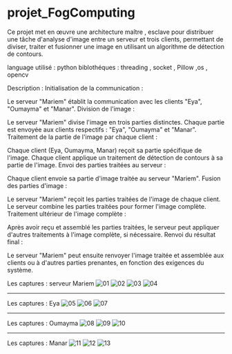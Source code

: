 # projet_FogComputing
Ce projet met en œuvre une architecture maître , esclave pour distribuer une tâche d'analyse d'image entre un serveur et trois clients, permettant de diviser, traiter et fusionner une image en utilisant un algorithme de détection de contours.

language utilisé : python 
biblothéques : threading  , socket , Pillow ,os , opencv

Description :
Initialisation de la communication :

Le serveur "Mariem" établit la communication avec les clients "Eya", "Oumayma" et "Manar".
Division de l'image :

Le serveur "Mariem" divise l'image en trois parties distinctes.
Chaque partie est envoyée aux clients respectifs : "Eya", "Oumayma" et "Manar".
Traitement de la partie de l'image par chaque client :

Chaque client (Eya, Oumayma, Manar) reçoit sa partie spécifique de l'image.
Chaque client applique un traitement de détection de contours à sa partie de l'image.
Envoi des parties traitées au serveur :

Chaque client envoie sa partie d'image traitée au serveur "Mariem".
Fusion des parties d'image :

Le serveur "Mariem" reçoit les parties traitées de l'image de chaque client.
Le serveur combine les parties traitées pour former l'image complète.
Traitement ultérieur de l'image complète :

Après avoir reçu et assemblé les parties traitées, le serveur peut appliquer d'autres traitements à l'image complète, si nécessaire.
Renvoi du résultat final :

Le serveur "Mariem" peut ensuite renvoyer l'image traitée et assemblée aux clients ou à d'autres parties prenantes, en fonction des exigences du système.


Les captures : serveur Mariem ![01](https://github.com/mariemmarrekchi/projet_FogComputing/blob/master/capture1.png)
![02](https://github.com/mariemmarrekchi/projet_FogComputing/blob/master/capture2.png)
![03](https://github.com/mariemmarrekchi/projet_FogComputing/blob/master/capture3.png)
![04](https://github.com/mariemmarrekchi/projet_FogComputing/blob/master/capture4.png)

------------------------------------------------
Les captures :  Eya ![05](https://github.com/mariemmarrekchi/projet_FogComputing/blob/master/image1.png)
![06](https://github.com/mariemmarrekchi/projet_FogComputing/blob/master/image2.png)
![07](https://github.com/mariemmarrekchi/projet_FogComputing/blob/master/image3.png)

-------------------------------------------

Les captures :  Oumayma ![08](https://github.com/mariemmarrekchi/projet_FogComputing/blob/master/oumayma.png)
![09](https://github.com/mariemmarrekchi/projet_FogComputing/blob/master/oumayma2.png)
![10](https://github.com/mariemmarrekchi/projet_FogComputing/blob/master/oumayma3.png)

-------------------------------------------

Les captures :  Manar ![11](https://github.com/mariemmarrekchi/projet_FogComputing/blob/master/imagemanara1.png)
![12](https://github.com/mariemmarrekchi/projet_FogComputing/blob/master/imagemanar2.png)
![13](https://github.com/mariemmarrekchi/projet_FogComputing/blob/master/imagemanar3.png)

